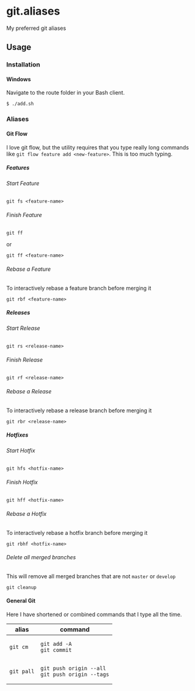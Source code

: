 # git.aliases

My preferred git aliases

## Usage

### Installation

#### Windows

Navigate to the route folder in your Bash client.

    $ ./add.sh

### Aliases

#### Git Flow

I love git flow, but the utility requires that you type really long commands like `git flow feature add <new-feature>`. This is too much typing.

##### Features

###### Start Feature

    git fs <feature-name>

###### Finish Feature

    git ff

or

    git ff <feature-name>

###### Rebase a Feature

To interactively rebase a feature branch before merging it

    git rbf <feature-name>

##### Releases

###### Start Release

    git rs <release-name>

###### Finish Release

    git rf <release-name>

###### Rebase a Release

To interactively rebase a release branch before merging it

    git rbr <release-name>

##### Hotfixes

###### Start Hotfix

    git hfs <hotfix-name>

###### Finish Hotfix

    git hff <hotfix-name>

###### Rebase a Hotfix

To interactively rebase a hotfix branch before merging it

    git rbhf <hotfix-name>

###### Delete all merged branches

This will remove all merged branches that are not `master` or `develop`

    git cleanup

#### General Git

Here I have shortened or combined commands that I type all the time.

<table>
	<thead>
		<tr>
			<th>alias</th>
			<th>command</th>
		</tr>
	</thead>
	<tbody>
		<tr>
			<td>
<pre><code>git cm</code></pre>
			</td>
			<td>
				<pre>
<code>git add -A
git commit</code></pre>
			</td>
		</tr>
		<tr>
			<td>
<pre><code>git pall</code></pre>
			</td>
			<td>
				<pre>
<code>git push origin --all
git push origin --tags</code></pre>
			</td>
		</tr>
	</tbody>
</table>